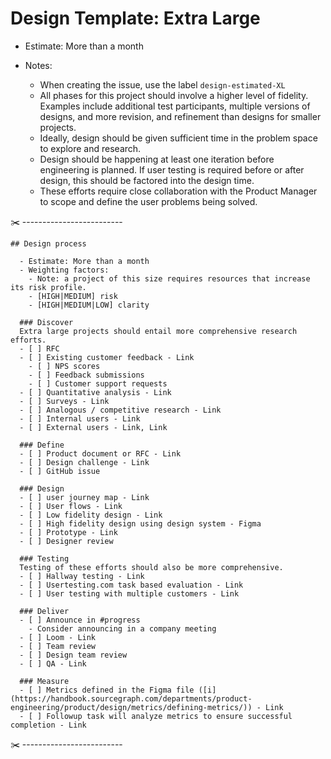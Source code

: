 # Design Template: Extra Large

- Estimate: More than a month
- Notes:

  - When creating the issue, use the label `design-estimated-XL`
  - All phases for this project should involve a higher level of fidelity. Examples include additional test participants, multiple versions of designs, and more revision, and refinement than designs for smaller projects.
  - Ideally, design should be given sufficient time in the problem space to explore and research.
  - Design should be happening at least one iteration before engineering is planned. If user testing is required before or after design, this should be factored into the design time.
  - These efforts require close collaboration with the Product Manager to scope and define the user problems being solved.

✂️ -------------------------

```markdown:
## Design process

  - Estimate: More than a month
  - Weighting factors:
    - Note: a project of this size requires resources that increase its risk profile.
    - [HIGH|MEDIUM] risk
    - [HIGH|MEDIUM|LOW] clarity

  ### Discover
  Extra large projects should entail more comprehensive research efforts.
  - [ ] RFC
  - [ ] Existing customer feedback - Link
    - [ ] NPS scores
    - [ ] Feedback submissions
    - [ ] Customer support requests
  - [ ] Quantitative analysis - Link
  - [ ] Surveys - Link
  - [ ] Analogous / competitive research - Link
  - [ ] Internal users - Link
  - [ ] External users - Link, Link

  ### Define
  - [ ] Product document or RFC - Link
  - [ ] Design challenge - Link
  - [ ] GitHub issue

  ### Design
  - [ ] user journey map - Link
  - [ ] User flows - Link
  - [ ] Low fidelity design - Link
  - [ ] High fidelity design using design system - Figma
  - [ ] Prototype - Link
  - [ ] Designer review

  ### Testing
  Testing of these efforts should also be more comprehensive.
  - [ ] Hallway testing - Link
  - [ ] Usertesting.com task based evaluation - Link
  - [ ] User testing with multiple customers - Link

  ### Deliver
  - [ ] Announce in #progress
    - Consider announcing in a company meeting
  - [ ] Loom - Link
  - [ ] Team review
  - [ ] Design team review
  - [ ] QA - Link

  ### Measure
  - [ ] Metrics defined in the Figma file ([i](https://handbook.sourcegraph.com/departments/product-engineering/product/design/metrics/defining-metrics/)) - Link
  - [ ] Followup task will analyze metrics to ensure successful completion - Link
```

✂️ -------------------------
